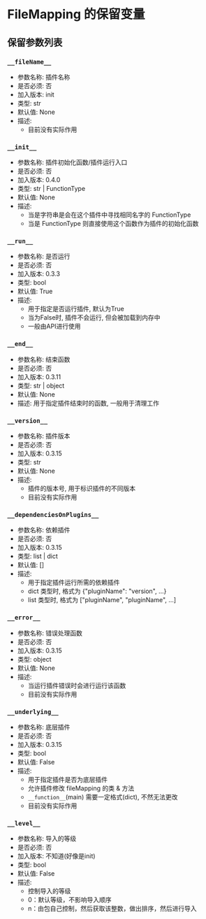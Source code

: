 # FileMapping 的保留变量


## 保留参数列表


###  `__fileName__`

- 参数名称: 插件名称
- 是否必须: 否
- 加入版本: init
- 类型: str
- 默认值: None
- 描述: 
    - 目前没有实际作用


###  `__init__`

- 参数名称: 插件初始化函数/插件运行入口
- 是否必须: 否
- 加入版本: 0.4.0
- 类型: str | FunctionType
- 默认值: None
- 描述: 
    - 当是字符串是会在这个插件中寻找相同名字的 FunctionType
    - 当是 FunctionType 则直接使用这个函数作为插件的初始化函数


###  `__run__`

- 参数名称: 是否运行
- 是否必须: 否
- 加入版本: 0.3.3
- 类型: bool
- 默认值: True
- 描述: 
    - 用于指定是否运行插件, 默认为True
    - 当为False时, 插件不会运行, 但会被加载到内存中
    - 一般由API进行使用


### `__end__`

- 参数名称: 结束函数
- 是否必须: 否
- 加入版本: 0.3.11
- 类型: str | object
- 默认值: None
- 描述: 用于指定插件结束时的函数, 一般用于清理工作


### `__version__`

- 参数名称: 插件版本
- 是否必须: 否
- 加入版本: 0.3.15
- 类型: str
- 默认值: None
- 描述: 
    - 插件的版本号, 用于标识插件的不同版本
    - 目前没有实际作用


### `__dependenciesOnPlugins__`

- 参数名称: 依赖插件
- 是否必须: 否
- 加入版本: 0.3.15
- 类型: list | dict
- 默认值: []
- 描述: 
    - 用于指定插件运行所需的依赖插件
    - dict 类型时, 格式为 {"pluginName": "version", ...}
    - list 类型时, 格式为 ["pluginName", "pluginName", ...]


### `__error__`

- 参数名称: 错误处理函数
- 是否必须: 否
- 加入版本: 0.3.15
- 类型: object
- 默认值: None
- 描述: 
    - 当运行插件错误时会进行运行该函数
    - 目前没有实际作用


### `__underlying__`

- 参数名称: 底层插件
- 是否必须: 否
- 加入版本: 0.3.15
- 类型: bool
- 默认值: False
- 描述:
    - 用于指定插件是否为底层插件
    - 允许插件修改 fileMapping 的类 & 方法
    - `__function__`(main) 需要一定格式(dict), 不然无法更改
    - 目前没有实际作用


### `__level__`

- 参数名称: 导入的等级
- 是否必须: 否
- 加入版本: 不知道(好像是init)
- 类型: bool
- 默认值: False
- 描述:
    - 控制导入的等级
    - 0：默认等级，不影响导入顺序
    - n：由包自己控制，然后获取该整数，做出排序，然后进行导入
